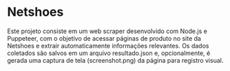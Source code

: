 # Netshoes
Este projeto consiste em um web scraper desenvolvido com Node.js e Puppeteer, com o objetivo de acessar páginas de produto no site da Netshoes e extrair automaticamente informações relevantes. Os dados coletados são salvos em um arquivo resultado.json e, opcionalmente, é gerada uma captura de tela (screenshot.png) da página para registro visual.
